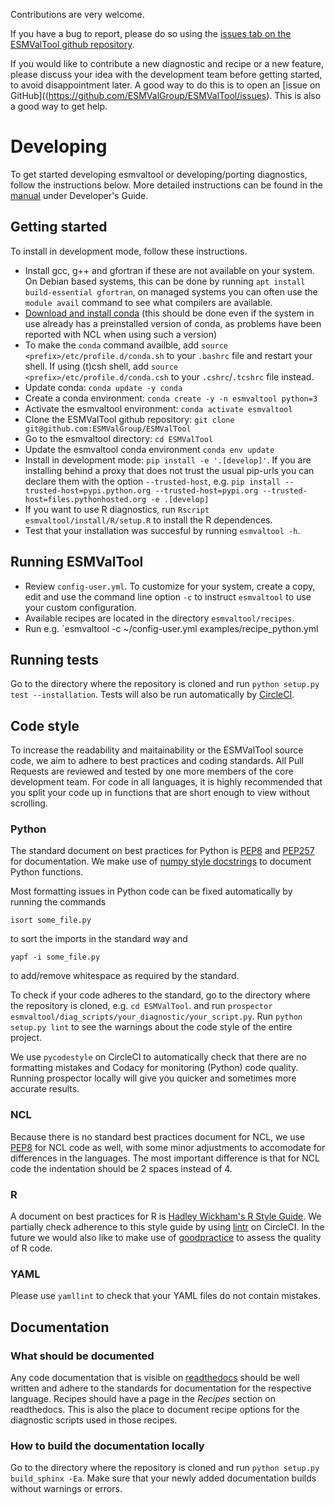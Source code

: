 Contributions are very welcome.

If you have a bug to report, please do so using the [issues tab on the ESMValTool github repository](https://github.com/ESMValGroup/ESMValTool/issues).

If you would like to contribute a new diagnostic and recipe or a new feature, please discuss your idea with the development team before getting started, to avoid disappointment later. A good way to do this is to open an [issue on GitHub]((https://github.com/ESMValGroup/ESMValTool/issues). This is also a good way to get help.

# Developing
To get started developing esmvaltool or developing/porting diagnostics, follow the instructions below. More detailed instructions can be found in the [manual](https://esmvaltool.readthedocs.io) under Developer's Guide.

## Getting started
To install in development mode, follow these instructions.
- Install gcc, g++ and gfortran if these are not available on your system. On Debian based systems, this can be done by running `apt install build-essential gfortran`, on managed systems you can often use the `module avail` command to see what compilers are available.
- [Download and install conda](https://conda.io/projects/conda/en/latest/user-guide/install/linux.html) (this should be done even if the system in use already has a preinstalled version of conda, as problems have been reported with NCL when using such a version)
- To make the `conda` command availble, add `source <prefix>/etc/profile.d/conda.sh` to your `.bashrc` file and restart your shell. If using (t)csh shell, add `source <prefix>/etc/profile.d/conda.csh` to your `.cshrc`/`.tcshrc` file instead.
- Update conda: `conda update -y conda`
- Create a conda environment: `conda create -y -n esmvaltool python=3`
- Activate the esmvaltool environment: `conda activate esmvaltool`
- Clone the ESMValTool github repository: `git clone git@github.com:ESMValGroup/ESMValTool`
- Go to the esmvaltool directory: `cd ESMValTool`
- Update the esmvaltool conda environment `conda env update`
- Install in development mode: `pip install -e '.[develop]'`. If you are installing behind a proxy that does not trust the usual pip-urls you can declare them with the option `--trusted-host`, e.g. `pip install --trusted-host=pypi.python.org --trusted-host=pypi.org --trusted-host=files.pythonhosted.org -e .[develop]`
- If you want to use R diagnostics, run `Rscript esmvaltool/install/R/setup.R` to install the R dependences.
- Test that your installation was succesful by running `esmvaltool -h`.

## Running ESMValTool
- Review `config-user.yml`. To customize for your system, create a copy, edit and use the command line option `-c` to instruct `esmvaltool` to use your custom configuration.
- Available recipes are located in the directory `esmvaltool/recipes`.
- Run e.g. `esmvaltool -c ~/config-user.yml examples/recipe_python.yml

## Running tests
Go to the directory where the repository is cloned and run `python setup.py test --installation`. Tests will also be run automatically by [CircleCI](https://circleci.com/gh/ESMValGroup/ESMValTool).

## Code style
To increase the readability and maitainability or the ESMValTool source code, we aim to adhere to best practices and coding standards. All Pull Requests are reviewed and tested by one more members of the core development team. For code in all languages, it is highly recommended that you split your code up in functions that are short enough to view without scrolling.

### Python
The standard document on best practices for Python is [PEP8](https://www.python.org/dev/peps/pep-0008/) and [PEP257](https://www.python.org/dev/peps/pep-0257/) for documentation. We make use of [numpy style docstrings](https://sphinxcontrib-napoleon.readthedocs.io/en/latest/example_numpy.html) to document Python functions.

Most formatting issues in Python code can be fixed automatically by running the commands
```
isort some_file.py
```
to sort the imports in the standard way and
```
yapf -i some_file.py
```
to add/remove whitespace as required by the standard.

To check if your code adheres to the standard, go to the directory where the repository is cloned, e.g. `cd ESMValTool`.
and run `prospector esmvaltool/diag_scripts/your_diagnostic/your_script.py`.
Run `python setup.py lint` to see the warnings about the code style of the entire project.

We use `pycodestyle` on CircleCI to automatically check that there are no formatting mistakes and Codacy for monitoring (Python) code quality. Running prospector locally will give you quicker and sometimes more accurate results.

### NCL
Because there is no standard best practices document for NCL, we use [PEP8](https://www.python.org/dev/peps/pep-0008/) for NCL code as well, with some minor adjustments to accomodate for differences in the languages. The most important difference is that for NCL code the indentation should be 2 spaces instead of 4.

### R
A document on best practices for R is [Hadley Wickham's R Style Guide](http://r-pkgs.had.co.nz/style.html). We partially check adherence to this style guide by using [lintr](https://cran.r-project.org/web/packages/lintr/index.html) on CircleCI. In the future we would also like to make use of [goodpractice](https://cran.r-project.org/web/packages/goodpractice/index.html) to assess the quality of R code.

### YAML
Please use `yamllint` to check that your YAML files do not contain mistakes.

## Documentation

### What should be documented

Any code documentation that is visible on [readthedocs](https://esmvaltool.readthedocs.io) should be well written and adhere to the standards for documentation for the respective language. Recipes should have a page in the *Recipes* section on readthedocs. This is also the place to document recipe options for the diagnostic scripts used in those recipes.

### How to build the documentation locally
Go to the directory where the repository is cloned and run `python setup.py build_sphinx -Ea`. Make sure that your newly added documentation builds without warnings or errors.
